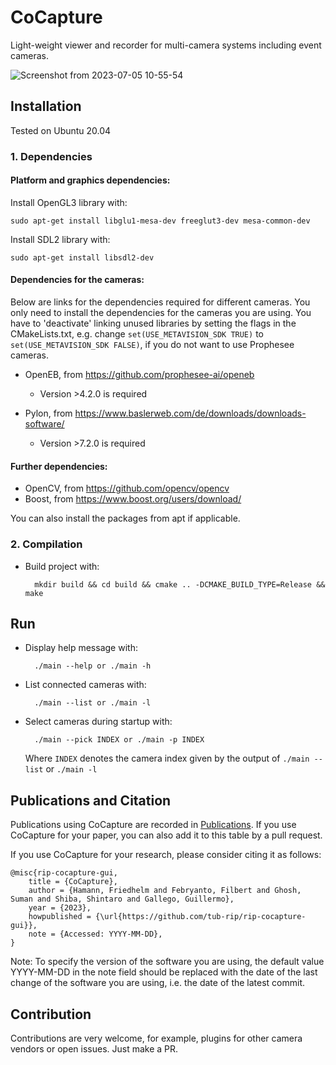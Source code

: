# CoCapture

Light-weight viewer and recorder for multi-camera systems including event cameras.

![Screenshot from 2023-07-05 10-55-54](https://github.com/tub-rip/rip-cocapture-gui/assets/115785598/197ac573-fb37-41e3-b911-8c1f4081a7db)

## Installation

Tested on Ubuntu 20.04

### 1. Dependencies
#### Platform and graphics dependencies:

Install OpenGL3 library with:

    sudo apt-get install libglu1-mesa-dev freeglut3-dev mesa-common-dev  

Install SDL2 library with:

    sudo apt-get install libsdl2-dev

#### Dependencies for the cameras:

Below are links for the dependencies required for different cameras. You only need to install the dependencies for the cameras you are using. You have to 'deactivate' linking unused libraries by setting the flags in the CMakeLists.txt, e.g. change `set(USE_METAVISION_SDK TRUE)` to `set(USE_METAVISION_SDK FALSE)`, if you do not want to use Prophesee cameras.

- OpenEB, from https://github.com/prophesee-ai/openeb
    - Version >4.2.0 is required

- Pylon, from https://www.baslerweb.com/de/downloads/downloads-software/
    - Version >7.2.0 is required

#### Further dependencies:
- OpenCV, from https://github.com/opencv/opencv
- Boost, from https://www.boost.org/users/download/

You can also install the packages from apt if applicable.

### 2. Compilation

* Build project with:

        mkdir build && cd build && cmake .. -DCMAKE_BUILD_TYPE=Release && make

## Run

* Display help message with:

        ./main --help or ./main -h

* List connected cameras with:

        ./main --list or ./main -l

* Select cameras during startup with:

        ./main --pick INDEX or ./main -p INDEX

    Where ```INDEX``` denotes the camera index given by the output of ```./main --list``` or ```./main -l```

## Publications and Citation

Publications using CoCapture are recorded in [Publications](./docs/publications.md). If you use CoCapture for your paper, you can also add it to this table by a pull request.

If you use CoCapture for your research, please consider citing it as follows:

```
@misc{rip-cocapture-gui,
	title = {CoCapture},
	author = {Hamann, Friedhelm and Febryanto, Filbert and Ghosh, Suman and Shiba, Shintaro and Gallego, Guillermo},
	year = {2023},
	howpublished = {\url{https://github.com/tub-rip/rip-cocapture-gui}},
	note = {Accessed: YYYY-MM-DD},
}
```

Note: To specify the version of the software you are using, the default value YYYY-MM-DD in the note field should be replaced with the date of the last change of the software you are using, i.e. the date of the latest commit.

## Contribution

Contributions are very welcome, for example, plugins for other camera vendors or open issues. Just make a PR.
